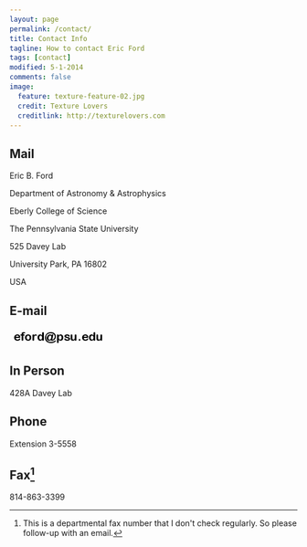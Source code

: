 ```yaml
---
layout: page
permalink: /contact/
title: Contact Info
tagline: How to contact Eric Ford
tags: [contact]
modified: 5-1-2014
comments: false
image:
  feature: texture-feature-02.jpg
  credit: Texture Lovers
  creditlink: http://texturelovers.com
---
```


## Mail
Eric B. Ford  

Department of Astronomy & Astrophysics  

Eberly College of Science  

The Pennsylvania State University  

525 Davey Lab  

University Park, PA 16802  

USA  

## E-mail
<img src="/images/eford_psu_edu.png"  alt=" email address " /> 

## In Person
428A Davey Lab

## Phone
Extension 3-5558

## Fax[^1]
814-863-3399

[^1]:  This is a departmental fax number that I don't check regularly.  So please follow-up with an email. 
